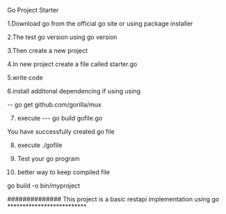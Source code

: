 Go Project Starter

1.Download go from the official go site or using package installer

2.The test go version using go version

3.Then create a new project 

4.In new project create a file called starter.go

5.write code

6.install additonal dependencing if using using 

  -- go get github.com/gorilla/mux

7. execute
  --- go build gofile.go

You have successfully created go file

8.  execute
     ./gofile

9. Test your go program

10. better way to keep compiled file 

go build -o bin/myproject



############## This project is a basic restapi implementation using go **************************